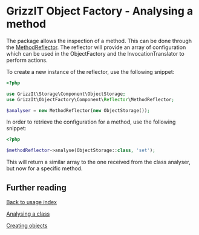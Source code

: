 # GrizzIT Object Factory - Analysing a method

The package allows the inspection of a method. This can be done through the
[MethodReflector](../../src/Component/Reflector/MethodReflector.php). The
reflector will provide an array of configuration which can be used in the
ObjectFactory and the InvocationTranslator to perform actions.

To create a new instance of the reflector, use the following snippet:
```php
<?php

use GrizzIt\Storage\Component\ObjectStorage;
use GrizzIt\ObjectFactory\Component\Reflector\MethodReflector;

$analyser = new MethodReflector(new ObjectStorage());
```

In order to retrieve the configuration for a method, use the following snippet:
```php
<?php

$methodReflector->analyse(ObjectStorage::class, 'set');

```

This will return a similar array to the one received from the class analyser,
but now for a specific method.

## Further reading

[Back to usage index](index.md)

[Analysing a class](analysing-a-class.md)

[Creating objects](creating-objects.md)
